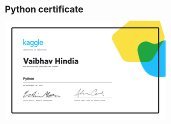 # Python certificate
![certificate](https://github.com/vaibhavhindia/kaggle-courses-/blob/main/Python/image/Vaibhav%20Hindia%20-%20Python.png)
